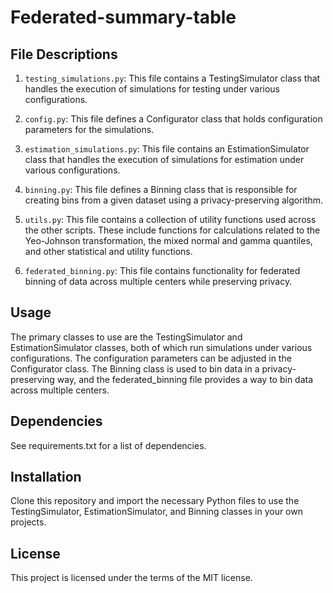 # Federated-summary-table

## File Descriptions

1. `testing_simulations.py`: This file contains a TestingSimulator class that handles the execution of simulations for
   testing under various configurations.

2. `config.py`: This file defines a Configurator class that holds configuration parameters for the simulations.

3. `estimation_simulations.py`: This file contains an EstimationSimulator class that handles the execution of
   simulations for estimation under various configurations.

4. `binning.py`: This file defines a Binning class that is responsible for creating bins from a given dataset using a
   privacy-preserving algorithm.

5. `utils.py`: This file contains a collection of utility functions used across the other scripts. These include
   functions for calculations related to the Yeo-Johnson transformation, the mixed normal and gamma quantiles, and other
   statistical and utility functions.

6. `federated_binning.py`: This file contains functionality for federated binning of data across multiple centers while
   preserving privacy.

## Usage

The primary classes to use are the TestingSimulator and EstimationSimulator classes, both of which run simulations under
various configurations. The configuration parameters can be adjusted in the Configurator class. The Binning class is
used to bin data in a privacy-preserving way, and the federated_binning file provides a way to bin data across multiple
centers.

## Dependencies

See requirements.txt for a list of dependencies.

## Installation

Clone this repository and import the necessary Python files to use the TestingSimulator, EstimationSimulator, and
Binning classes in your own projects.

## License

This project is licensed under the terms of the MIT license.

